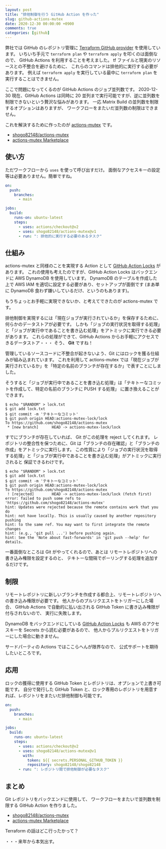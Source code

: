 ```yaml
---
layout: post
title: "排他制御を行う GitHub Action を作った"
slug: github-actions-mutex
date: 2020-12-30 00:00:00 +0900
comments: true
categories: [github]
---
```


弊社では GitHub のレポジトリ管理に [Terraform GitHub provider](https://github.com/terraform-providers/terraform-provider-github) を使用しています。
いちいち手元で `terraform plan` や `terraform apply` を叩くのは面倒なので、
GitHub Actions を利用することを考えました。
tf ファイルと現実のリソースとの不整合を避けるために、 これらのコマンドは排他的に実行する必要があります。
例えば `terraform apply` を実行している最中に `terraform plan` を実行することはできません。

ここで問題になってくるのが GitHub Actions のジョブ並列数です。
2020-12-30 現在、GitHub Actions は同時に 20 並列まで実行可能ですが、逆に並列数を制限できないという贅沢な悩みがあります。
一応 Matrix Build の並列数を制限するオプションはありますが、
ワークフローをまたいだ並列数の制限はできません。

これを解決するために作ったのが [actions-mutex](https://github.com/marketplace/actions/actions-mutex) です。

- [shogo82148/actions-mutex](https://github.com/shogo82148/actions-mutex)
- [actions-mutex Marketplace](https://github.com/marketplace/actions/actions-mutex)

## 使い方

ただワークフローから `uses` を使って呼び出すだけ。
面倒なアクセスキーの設定等は必要ありません。簡単ですね。

```yaml
on:
  push:
    branches:
      - main

jobs:
  build:
    runs-on: ubuntu-latest
    steps:
      - uses: actions/checkout@v2
      - uses: shogo82148/actions-mutex@v1
      - run: ": 排他的に実行する必要のあるタスク"
```

## 仕組み

actions-mutex と同様のことを実現する Action として [GitHub Action Locks](https://github.com/abatilo/github-action-locks) があります。
これの使用も考えたのですが、GitHub Action Locks はバックエンドに AWS DynamoDB を使用しています。
DynamoDB のテーブルを作成した上で AWS IAM を適切に設定する必要があり、セットアップが面倒です (まあ単に DynamoDB 食わず嫌いしているだけ、というのもあります)。

もうちょっとお手軽に実現できないか、と考えてできたのが actions-mutex です。

排他制御を実現するには「現在ジョブが実行されているか」を保存するために、何らかのデータストアが必要です。
しかも「ジョブの実行状況を取得する処理」と「ジョブが実行中であることを書き込む処理」をアトミックに実行できる必要があります。
これらの処理ができて、GitHub Actions からお手軽にアクセスできるデータストア・・・
そう、 **Git** ですね！

管理しているソースコードに不整合が起きないよう、Git にはロックを獲る仕組みが組み込まれています。
これを利用して actions-mutex では「現在ジョブが実行されているか」を「特定の名前のブランチが存在するか」で表すことにしました。

そうすると「ジョブが実行中であることを書き込む処理」は「テキトーなコミットを作成して、特定の名前のブランチに PUSH する処理」
に置き換えることができます。

```
$ echo "$RANDOM" > lock.txt
$ git add lock.txt
$ git commit -m 'テキトーなコミット'
$ git push origin HEAD:actions-mutex-lock/lock
To https://github.com/shogo82148/actions-mutex
 * [new branch]      HEAD -> actions-mutex-lock/lock
```

すでにブランチが存在していれば、 Git がこの処理を reject してくれます。
レポジトリの整合性を保つために、Git は「ブランチの存在確認」と「ブランチの作成」をアトミックに実行します。
この性質により「ジョブの実行状況を取得する処理」と「ジョブが実行中であることを書き込む処理」がアトミックに実行されると
保証できるわけです。

```
$ echo "$RANDOM" > lock.txt
$ git add lock.txt
$ git commit -m 'テキトーなコミット'
$ git push origin HEAD:actions-mutex-lock/lock
To https://github.com/shogo82148/actions-mutex
 ! [rejected]        HEAD -> actions-mutex-lock/lock (fetch first)
error: failed to push some refs to 'https://github.com/shogo82148/actions-mutex'
hint: Updates were rejected because the remote contains work that you do
hint: not have locally. This is usually caused by another repository pushing
hint: to the same ref. You may want to first integrate the remote changes
hint: (e.g., 'git pull ...') before pushing again.
hint: See the 'Note about fast-forwards' in 'git push --help' for details.
```

一番面倒なところは Git がやってくれるので、あとは
リモートレポジトリへの書き込み権限を設定するのと、
テキトーな間隔でポーリングする処理を追加するだけです。

## 制限

リモートレポジトリに新しいブランチを作成する都合上、リモートレポジトリへの書き込み権限が必要です。
他人からのプルリクエストをトリガーにした場合、
GitHub Actions で自動的に払い出される GitHub Token に書き込み権限が付与されないので、
実行に失敗します。

DynamoDB をバックエンドにしている [GitHub Action Locks](https://github.com/abatilo/github-action-locks) も
AWS のアクセスキーを Secrets から読む必要があるので、
他人からプルリクエストをトリガーにした場合に動きません。

サードパーティの Actions ではここらへんが限界なので、
公式サポートを期待したいところです。

## 応用

ロックの獲得に使用する GitHub Token とレポジトリは、オプションで上書き可能です。
自分で発行した GitHub Token と、ロック専用のレポジトリを用意すれば、レポジトリをまたいだ排他制御も可能です。

```yaml
on:
  push:
    branches:
      - main

jobs:
  build:
    runs-on: ubuntu-latest
    steps:
      - uses: actions/checkout@v2
      - uses: shogo82148/actions-mutex@v1
        with:
          token: ${{ secrets.PERSONAL_GITHUB_TOKEN }}
          repository: shogo82148/shogo82148
      - run: ": レポジトリ間で排他制御が必要なタスク"
```

## まとめ

Git レポジトリをバックエンドに使用して、 ワークフローをまたいで並列数を制限する GitHub Action を作りました。

- [shogo82148/actions-mutex](https://github.com/shogo82148/actions-mutex)
- [actions-mutex Marketplace](https://github.com/marketplace/actions/actions-mutex)

Terraform の話はどこ行ったかって？

・・・来年から本気出す。
